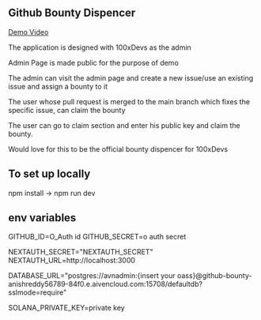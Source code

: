

## Github Bounty Dispencer


[Demo Video](https://drive.google.com/file/d/1CVByg4IsKrLjb9maXVCdsPpS8jmqx-FX/view?usp=sharing)


 The application is designed with 100xDevs as the admin

 Admin Page is made public for the purpose of demo

 The admin can visit the admin page and create a new issue/use an existing issue and assign a bounty to it

 The user whose pull request is merged to the main branch which fixes the specific issue, can claim the bounty

 The user can go to claim section and enter his public key and claim the bounty.

 Would love for this to be the official bounty dispencer for 100xDevs

## To set up locally

 npm install -> npm run dev 

## env variables 

GITHUB_ID=O_Auth id
GITHUB_SECRET=o auth secret

NEXTAUTH_SECRET="NEXTAUTH_SECRET"
NEXTAUTH_URL=http://localhost:3000

DATABASE_URL="postgres://avnadmin:{insert your oass}@github-bounty-anishreddy56789-84f0.e.aivencloud.com:15708/defaultdb?sslmode=require"

SOLANA_PRIVATE_KEY=private key
